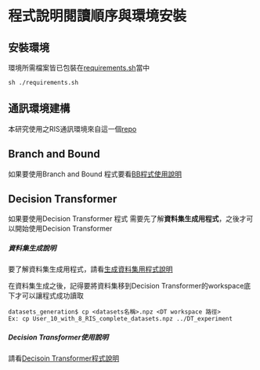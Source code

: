 # 程式說明閱讀順序與環境安裝

## 安裝環境

環境所需檔案皆已包裝在[requirements.sh](./requirements.sh)當中

```shell!
sh ./requirements.sh
```

## 通訊環境建構

本研究使用之RIS通訊環境來自這一個[repo](https://github.com/WeiWang-WYS/IRSconfigurationDRL)

## Branch and Bound

如果要使用Branch and Bound 程式要看[BB程式使用說明](BB程式說明.md)

## Decision Transformer

如果要使用Decision Transformer 程式 需要先了解**資料集生成用程式**，之後才可以開始使用Decision Transformer

##### 資料集生成說明

要了解資料集生成用程式，請看[生成資料集用程式說明](生成資料集用程式說明.md)

在資料集生成之後，記得要將資料集移到Decision Transformer的workspace底下才可以讓程式成功讀取

```shell!
datasets_generation$ cp <datasets名稱>.npz <DT workspace 路徑>
Ex: cp User_10_with_8_RIS_complete_datasets.npz ../DT_experiment
```

##### Decision Transformer使用說明

請看[Decisoin Transformer程式說明](DT程式說明.md)
